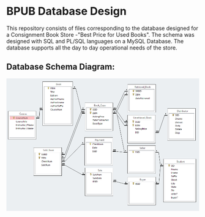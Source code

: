 # BPUB Database Design

This repository consists of files corresponding to the database designed for a Consignment Book Store -"Best Price for Used Books".
The  schema was designed with SQL and PL/SQL languages on a MySQL Database. The database  supports all the day to day operational needs of the store.

## Database Schema Diagram:
![Schema Diagram](BPUB%20DB%20Design.PNG)
